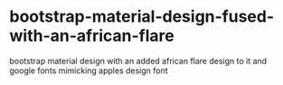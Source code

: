 # bootstrap-material-design-fused-with-an-african-flare
bootstrap material design with an added african flare design to it and google fonts mimicking apples design font

